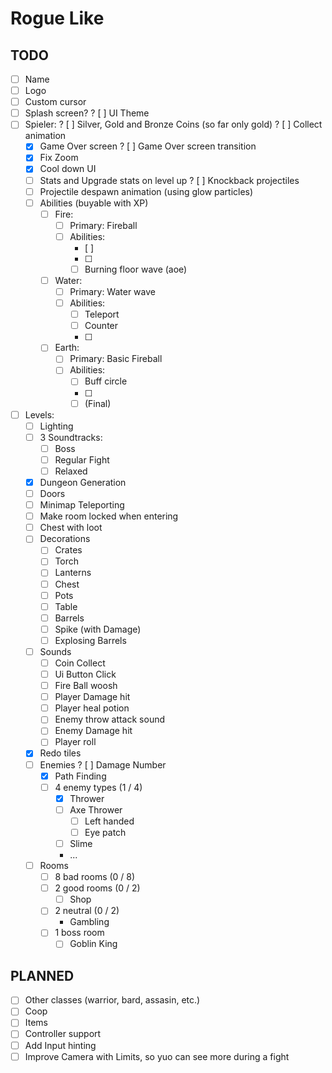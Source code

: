# Rogue Like

## TODO

- [ ] Name
- [ ] Logo
- [ ] Custom cursor
- [ ] Splash screen?
? [ ] UI Theme
- [ ] Spieler:
	? [ ] Silver, Gold and Bronze Coins (so far only gold)
	? [ ] Collect animation
	- [X] Game Over screen
	? [ ] Game Over screen transition
	- [X] Fix Zoom
	- [X] Cool down UI
	- [ ] Stats and Upgrade stats on level up
	? [ ] Knockback projectiles
	- [ ] Projectile despawn animation (using glow particles)
	- [ ] Abilities (buyable with XP)
		- [ ] Fire:
			- [ ] Primary: Fireball
			- [ ] Abilities:
				- [ ] 
				- [ ] 
				- [ ] Burning floor wave (aoe)
		- [ ] Water:
			- [ ] Primary: Water wave
			- [ ] Abilities:
				- [ ] Teleport
				- [ ] Counter
				- [ ] 
		- [ ] Earth:
			- [ ] Primary: Basic Fireball
			- [ ] Abilities:
				- [ ] Buff circle
				- [ ] 
				- [ ] (Final)
- [ ] Levels:
	- [ ] Lighting
	- [ ] 3 Soundtracks:
		- [ ] Boss
		- [ ] Regular Fight
		- [ ] Relaxed
	- [x] Dungeon Generation
	- [ ] Doors
	- [ ] Minimap Teleporting
	- [ ] Make room locked when entering
	- [ ] Chest with loot
	- [ ] Decorations
		- [ ] Crates
		- [ ] Torch
		- [ ] Lanterns
		- [ ] Chest
		- [ ] Pots
		- [ ] Table
		- [ ] Barrels
		- [ ] Spike (with Damage)
		- [ ] Explosing Barrels
	- [ ] Sounds
		- [ ] Coin Collect
		- [ ] Ui Button Click
		- [ ] Fire Ball woosh
		- [ ] Player Damage hit
		- [ ] Player heal potion
		- [ ] Enemy throw attack sound
		- [ ] Enemy Damage hit
		- [ ] Player roll
	- [x] Redo tiles
	- [ ] Enemies
		? [ ] Damage Number
		- [X] Path Finding
		- [ ] 4 enemy types (1 / 4)
			- [x] Thrower
			- [ ] Axe Thrower
				- [ ] Left handed
				- [ ] Eye patch
			- [ ] Slime
			- ...
	- [ ] Rooms
		- [ ] 8 bad rooms (0 / 8)
		- [ ] 2 good rooms (0 / 2)
			- [ ] Shop
		- [ ] 2 neutral (0 / 2)
			- Gambling
		- [ ] 1 boss room
			- [ ] Goblin King

## PLANNED

- [ ] Other classes (warrior, bard, assasin, etc.)
- [ ] Coop
- [ ] Items
- [ ] Controller support
- [ ] Add Input hinting
- [ ] Improve Camera with Limits, so yuo can see more during a fight
